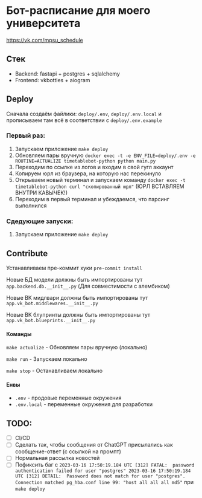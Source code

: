 # Бот-расписание для моего университета

https://vk.com/mpsu_schedule

## Стек

- Backend: fastapi + postgres + sqlalchemy
- Frontend: vkbottles + aiogram


## Deploy

Сначала создаём файлики: `deploy/.env`, `deploy/.env.local` и прописываем там всё в соответствии с `deploy/.env.example`

### Первый раз:

1. Запускаем приложение `make deploy`
2. Обновляем пары вручную `docker exec -t -e ENV_FILE=deploy/.env -e ROUTINE=ACTUALIZE timetablebot-python python main.py`
3. Переходим по ссылке из логов и входим в свой гугл аккаунт
4. Копируем юрл из браузера, на которую нас перекинуло
5. Открываем новый терминал и запускаем команду `docker exec -t timetablebot-python curl "скопированный юрл"` (ЮРЛ ВСТАВЛЯЕМ ВНУТРИ КАВЫЧЕК!)
6. Переходим в первый терминал и убеждаемся, что парсинг выполнился


### Сдедующие запуски:

1. Запускаем приложение `make deploy`


## Contribute

Устанавливаем пре-коммит хуки `pre-commit install`

Новые БД модели должны быть импортированы тут `app.backend.db.__init__.py`  (Для совместимости с алембиком)

Новые ВК мидлвари должны быть импортированы тут `app.vk_bot.middlewares.__init__.py`

Новые ВК блупринты должны быть импортированы тут `app.vk_bot.blueprints.__init__.py`

#### Команды

`make actualize` - Обновляем пары вручную (локально)

`make run` - Запускаем локально

`make stop` - Останавливаем локально

#### Енвы

- `.env` - продовые переменные окружения
- `.env.local` - переменные окружения для разработки

## TODO:

- [ ] CI/CD
- [ ] Сделать так, чтобы сообщения от ChatGPT присылались как сообщение-ответ (с ссылкой на промпт)
- [ ] Нормальная рассылка новостей
- [ ] Пофиксить баг с ```2023-03-16 17:50:19.184 UTC [312] FATAL:  password authentication failed for user "postgres"
2023-03-16 17:50:19.184 UTC [312] DETAIL:  Password does not match for user "postgres".
        Connection matched pg_hba.conf line 99: "host all all all md5"``` при `make deploy`
